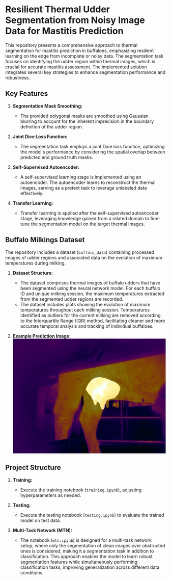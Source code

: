 # Resilient Thermal Udder Segmentation from Noisy Image Data for Mastitis Prediction

This repository presents a comprehensive approach to thermal segmentation for mastitis prediction in buffaloes, emphasizing resilient learning on the edge from incomplete or noisy data. The segmentation task focuses on identifying the udder region within thermal images, which is crucial for accurate mastitis assessment. The implemented solution integrates several key strategies to enhance segmentation performance and robustness.

## Key Features

1. **Segmentation Mask Smoothing:**
   - The provided polygonal masks are smoothed using Gaussian blurring to account for the inherent imprecision in the boundary definition of the udder region.

2. **Joint Dice Loss Function:**
   - The segmentation task employs a joint Dice loss function, optimizing the model's performance by considering the spatial overlap between predicted and ground truth masks.

3. **Self-Supervised Autoencoder:**
   - A self-supervised learning stage is implemented using an autoencoder. The autoencoder learns to reconstruct the thermal images, serving as a pretext task to leverage unlabeled data effectively.

4. **Transfer Learning:**
   - Transfer learning is applied after the self-supervised autoencoder stage, leveraging knowledge gained from a related domain to fine-tune the segmentation model on the target thermal images.

## Buffalo Milkings Dataset

The repository includes a dataset (`buffalo_data`) containing processed images of udder regions and associated data on the evolution of maximum temperatures during milking.

1. **Dataset Structure:**
   - The dataset comprises thermal images of buffalo udders that have been segmented using the neural network model. For each buffalo ID and unique milking session, the maximum temperatures extracted from the segmented udder regions are recorded.
   - The dataset includes plots showing the evolution of maximum temperatures throughout each milking session. Temperatures identified as outliers for the current milking are removed according to the Interquartile Range (IQR) method, facilitating cleaner and more accurate temporal analysis and tracking of individual buffaloes.

2. **Example Prediction Image:**
   ![Example Prediction](assets/udder-seg.jpg)

## Project Structure

1. **Training:**
   - Execute the training notebook (`training.ipynb`), adjusting hyperparameters as needed.

2. **Testing:**
   - Execute the testing notebook (`testing.ipynb`) to evaluate the trained model on test data.

3. **Multi-Task Network (MTN):**
   - The notebook (`mtn.ipynb`) is designed for a multi-task network setup, where only the segmentation of clean images over obstructed ones is considered, making it a segmentation task in addition to classification. This approach enables the model to learn robust segmentation features while simultaneously performing classification tasks, improving generalization across different data conditions.
